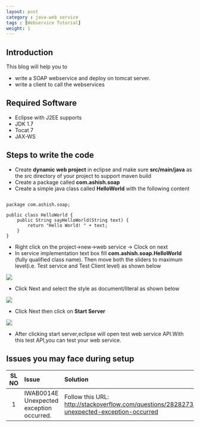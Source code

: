 ```yaml
---
layout: post
category : java-web service
tags : [Webservice Tutorial]
weight: 1
---
```


## Introduction

This blog will help you to 


 * write a SOAP webservice and deploy on tomcat server.
 * write a client to call the webservices
 

## Required Software


 * Eclipse with J2EE supports
 * JDK 1.7
 * Tocat 7
 * JAX-WS
 
## Steps to write the code


 * Create **dynamic web project** in eclipse and make sure **src/main/java** as the src directory of your project to support maven build
 * Create a package called **com.ashish.soap**
 * Create a simple java class called **HelloWorld** with the following content

<pre class="prettyprint highlight"><code class="language-java" data-lang="java">
package com.ashish.soap;

public class HelloWorld {
	public String sayHelloWorld(String text) {
		return "Hello World! " + text;
	}
}
</code></pre>


 * Right click on the project->new->web service -> Clock on next
 * In service implementation text box fill **com.ashish.soap.HelloWorld** (fully qualified class name). Then move both the sliders to maximum level(i.e. Test service and Test Client level) as shown below
 
 <img src="https://cloud.githubusercontent.com/assets/11231867/7726539/87546c66-ff20-11e4-9486-69b312d1515b.png"/>

 * Click Next and select the style as document/literal as shown below
 
 <img src="https://cloud.githubusercontent.com/assets/11231867/7726772/e0a3605a-ff21-11e4-8d06-8b0cc815da40.png"/>
 <!--<img src="https://cloud.githubusercontent.com/assets/11231867/7726540/87607736-ff20-11e4-8e8c-f413dde71e00.png"/>-->

 * Click Next then click on **Start Server**
 
 <img src="https://cloud.githubusercontent.com/assets/11231867/7726538/872af9ee-ff20-11e4-8605-9501ee378724.png"/>

 * After clicking start server,eclipse will open test web service API.With this test API,you can test your web service.
 
## Issues you may face during setup

SL NO | Issue | Solution
:---: | :--- | :---
1 | IWAB0014E Unexpected exception occurred. | Follow this URL:  http://stackoverflow.com/questions/28282734/iwab0014e-unexpected-exception-occurred
